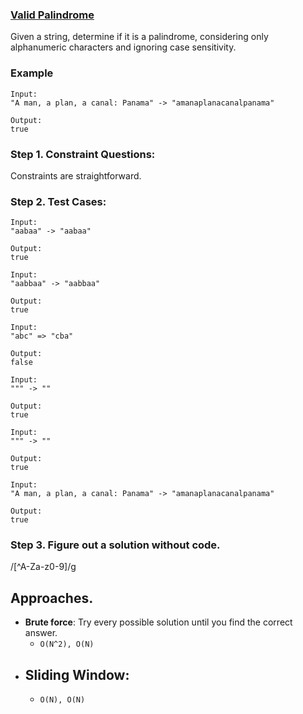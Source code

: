 ### <a href="https://leetcode.com/problems/valid-palindrome/description/">Valid Palindrome</a>

Given a string, determine if it is a palindrome, considering only alphanumeric characters and ignoring case sensitivity.

### Example

```
Input:
"A man, a plan, a canal: Panama" -> "amanaplanacanalpanama"

Output:
true
```

### Step 1. Constraint Questions:

Constraints are straightforward.

### Step 2. Test Cases:

```
Input:
"aabaa" -> "aabaa"

Output:
true
```

```
Input:
"aabbaa" -> "aabbaa"

Output:
true
```

```
Input:
"abc" => "cba"

Output:
false
```

```
Input:
""" -> ""

Output:
true
```

```
Input:
""" -> ""

Output:
true
```

```
Input:
"A man, a plan, a canal: Panama" -> "amanaplanacanalpanama"

Output:
true
```

### Step 3. Figure out a solution without code.

/[^A-Za-z0-9]/g

## Approaches.

-   **Brute force**: Try every possible solution until you find the correct answer.
    -   `O(N^2), O(N)`
-   ## **Sliding Window**:
    -   `O(N), O(N)`
